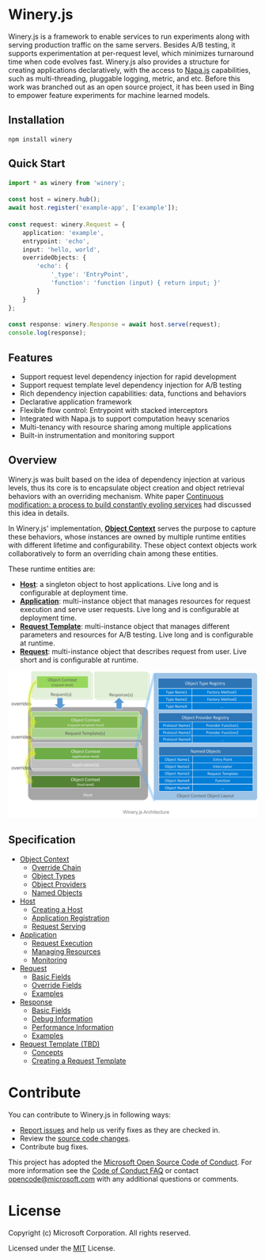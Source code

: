 # Winery.js

Winery.js is a framework to enable services to run experiments along with serving production traffic on the same servers. Besides A/B testing, it supports experimentation at per-request level, which minimizes turnaround time when code evolves fast. Winery.js also provides a structure for creating applications declaratively, with the access to [Napa.js](https://github.com/Microsoft/napajs) capabilities, such as multi-threading, pluggable logging, metric, and etc. Before this work was branched out as an open source project, it has been used in Bing to empower feature experiments for machine learned models.

## Installation
```
npm install winery
```

## Quick Start

```typescript
import * as winery from 'winery';

const host = winery.hub();
await host.register('example-app', ['example']);

const request: winery.Request = {
    application: 'example',
    entrypoint: 'echo',
    input: 'hello, world',
    overrideObjects: {
        'echo': {
            '_type': 'EntryPoint',
            'function': 'function (input) { return input; }'
        }
    }
};

const response: winery.Response = await host.serve(request);
console.log(response);
```

## Features
- Support request level dependency injection for rapid development
- Support request template level dependency injection for A/B testing
- Rich dependency injection capabilities: data, functions and behaviors
- Declarative application framework
- Flexible flow control: Entrypoint with stacked interceptors
- Integrated with Napa.js to support computation heavy scenarios
- Multi-tenancy with resource sharing among multiple applications
- Built-in instrumentation and monitoring support


## Overview

Winery.js was built based on the idea of dependency injection at various levels, thus its core is to encapsulate object creation and object retrieval behaviors with an overriding mechanism. White paper [Continuous modification: a process to build constantly evoling services](https://github.com/daiyip/continuous-modification) had discussed this idea in details. 

In Winery.js' implementation, [**Object Context**](./docs/api/object-context.md) serves the purpose to capture these behaviors, whose instances are owned by multiple runtime entities with different lifetime and configurability. These object context objects work collaboratively to form an overriding chain among these entities.

These runtime entities are:
- [**Host**](./docs/api/host.md): a singleton object to host applications. Live long and is configurable at deployment time.
- [**Application**](./docs/api/application.md): multi-instance object that manages resources for request execution and serve user requests. Live long and is configurable at deployment time.
- [**Request Template**](): multi-instance object that manages different parameters and resources for A/B testing. Live long and is configurable at runtime.
- [**Request**](./docs/api/request.md): multi-instance object that describes request from user. Live short and is configurable at runtime.


![Winery.js Architecture](./docs/images/architecture.png)

## Specification
- [Object Context](./docs/api/object-context.md)
  - [Override Chain](./docs/api/object-context.md#override-chain)
  - [Object Types](./docs/api/object-context.md#object-types)
  - [Object Providers](./docs/api/object-context.md#object-providers)
  - [Named Objects](./docs/api/object-context.md#named-objects)
- [Host](./docs/api/host.md)
  - [Creating a Host](./docs/api/host.md#creating-a-host)
  - [Application Registration](./docs/api/host.md#application-registration)
  - [Request Serving](./docs/api/host.md#request-serving)
- [Application](./docs/api/application.md)
  - [Request Execution](./docs/api/application.md#request-execution)
  - [Managing Resources](./docs/api/application.md#managing-resources)
  - [Monitoring](./docs/api/application.md#monitoring)
- [Request](./docs/api/request.md)
  - [Basic Fields](./docs/api/request.md#basic-fields)
  - [Override Fields](./docs/api/request.md#override-fields)
  - [Examples](./docs/api/request.md#examples)
- [Response](./docs/api/response.md)
  - [Basic Fields](./docs/api/response.md#basic-fields)
  - [Debug Information](./docs/api/response.md#debug-information)
  - [Performance Information](./docs/api/response.md#performance-information)
  - [Examples](./docs/api/response.md#examples)
- [Request Template (TBD)](./docs/api/request-template.md)
  - [Concepts](./docs/api/request-template.md#concept)
  - [Creating a Request Template](./docs/api/request-template.md#create)

# Contribute
You can contribute to Winery.js in following ways:

* [Report issues](https://github.com/Microsoft/wineryjs/issues) and help us verify fixes as they are checked in.
* Review the [source code changes](https://github.com/Microsoft/wineryjs/pulls).
* Contribute bug fixes.

This project has adopted the [Microsoft Open Source Code of Conduct](https://opensource.microsoft.com/codeofconduct/). For more information see the [Code of Conduct FAQ](https://opensource.microsoft.com/codeofconduct/faq/) or contact opencode@microsoft.com with any additional questions or comments.

# License
Copyright (c) Microsoft Corporation. All rights reserved.

Licensed under the [MIT](https://github.com/Microsoft/napajs/blob/master/LICENSE.txt) License.
